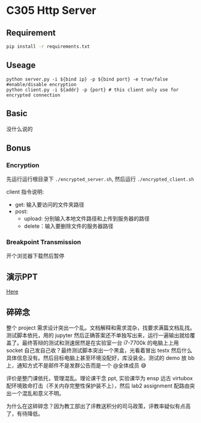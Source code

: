 # C305 Http Server

## Requirement

```sh
pip install -r requirements.txt
```

## Useage

```shell
python server.py -i ${bind ip} -p ${bind port} -e true/false #enable/disable encryption
python client.py -i ${addr} -p {port} # this client only use for encrypted connection
```

## Basic

没什么说的

## Bonus

### Encryption

先运行运行根目录下 `./encrypted_server.sh`, 然后运行 `./encrypted_client.sh`

client 指令说明:

- get: 输入要访问的文件夹路径
- post:
  - upload: 分别输入本地文件路径和上传到服务器的路径
  - delete：输入要删除文件的服务器路径

### Breakpoint Transmission

开个浏览器下载然后暂停

## 演示PPT

[Here](./doc/305Final.pptx)

## 碎碎念

整个 project 需求设计突出一个乱。文档解释和需求混杂，找要求满篇文档乱找。测试脚本依托，用的 jupyter 然后正确答案还不单独写出来，运行一遍输出就给覆盖了。最终答辩的测试和测速居然是在实验室一台 i7-7700k 的电脑上上用 socket 自己发自己收？最终测试脚本突出一个黑盒，光看着冒出 testx 然后什么具体信息没有。然后目标电脑上甚至环境没配好，库没装全。测试的 demo 放 bb 上，通知方式不是邮件不是发群公告而是一个 @全体成员 😅

评价是整门课依托，管理混乱。理论课干念 ppt, 实验课华为 ensp 远古 virtubox 配环境致命打击（不关内存完整性保护装不上），然后 lab2 assignment 配路由突出一个混乱和意义不明。

为什么在这碎碎念？因为教工部出了评教送积分的司马政策，评教率疑似有点高了，有待降低。

